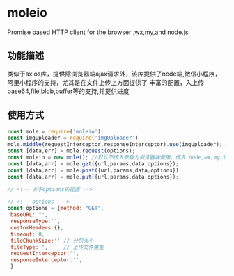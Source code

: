 # moleio
Promise based HTTP client for the browser ,wx,my,and node.js
## 功能描述
类似于axios库，提供除浏览器端ajax请求外，该库提供了node端,微信小程序，阿里小程序的支持，尤其是在文件上传上方面提供了 丰富的配置，入上传base64,file,blob,buffer等的支持,并提供进度
## 使用方式
```js
const mole = require('moleio');
const imgUploader = require('imgUploader')
mole.middle(requestInterceptor,responseInterceptor).use(imgUploader); // 全局拦截
const [data,err] = mole.request(options); 
const moleio = new mole(); //默认不传入参数为浏览器端使用，传入 node,wx,my,taro ...可更换请求环境
const [data,arr] = mole.get({url,params,data,options});
const [data,arr] = mole.post({url,params,data,options});
const [data,arr] = mole.put({url,params,data,options});
```
```js
// <!-- 关于options的配置 -->

// <!-- options  -->
const options = {method: "GET",
 baseURL: "",
 responseType:'',
 customHeaders:{},
 timeout: 0,
 fileChunkSize:'' // 分包大小
 fileType:'',     // 上传文件类型
 requestInterceptor:'',
 responseInterceptor:'',
 }
```
